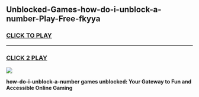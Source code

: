 
## Unblocked-Games-how-do-i-unblock-a-number-Play-Free-fkyya
<h3>
<a href="https://premium76.site?title=how-do-i-unblock-a-number&ref=21A">CLICK TO PLAY</a></h3>
<hr>

<h3>
<a href="https://premium76.site?title=how-do-i-unblock-a-number&ref=21A">CLICK 2 PLAY</a>
  
</h3>

<a href="https://premium76.site?title=how-do-i-unblock-a-number&ref=21A"><img src="https://clearcache.store/games.png"></a>


**how-do-i-unblock-a-number games unblocked: Your Gateway to Fun and Accessible Online Gaming**
